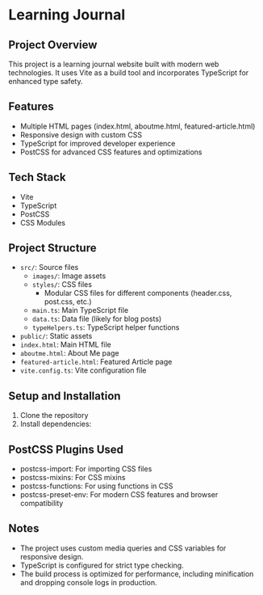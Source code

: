 # Learning Journal

## Project Overview

This project is a learning journal website built with modern web technologies.
It uses Vite as a build tool and incorporates TypeScript for enhanced type
safety.

## Features

- Multiple HTML pages (index.html, aboutme.html, featured-article.html)
- Responsive design with custom CSS
- TypeScript for improved developer experience
- PostCSS for advanced CSS features and optimizations

## Tech Stack

- Vite
- TypeScript
- PostCSS
- CSS Modules

## Project Structure

- `src/`: Source files
  - `images/`: Image assets
  - `styles/`: CSS files
    - Modular CSS files for different components (header.css, post.css, etc.)
  - `main.ts`: Main TypeScript file
  - `data.ts`: Data file (likely for blog posts)
  - `typeHelpers.ts`: TypeScript helper functions
- `public/`: Static assets
- `index.html`: Main HTML file
- `aboutme.html`: About Me page
- `featured-article.html`: Featured Article page
- `vite.config.ts`: Vite configuration file

## Setup and Installation

1. Clone the repository
2. Install dependencies:

## PostCSS Plugins Used

- postcss-import: For importing CSS files
- postcss-mixins: For CSS mixins
- postcss-functions: For using functions in CSS
- postcss-preset-env: For modern CSS features and browser compatibility

## Notes

- The project uses custom media queries and CSS variables for responsive design.
- TypeScript is configured for strict type checking.
- The build process is optimized for performance, including minification and
  dropping console logs in production.
